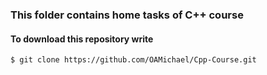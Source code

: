 ### This folder contains home tasks of C++ course


#### To download this repository write

```console
$ git clone https://github.com/OAMichael/Cpp-Course.git
```
